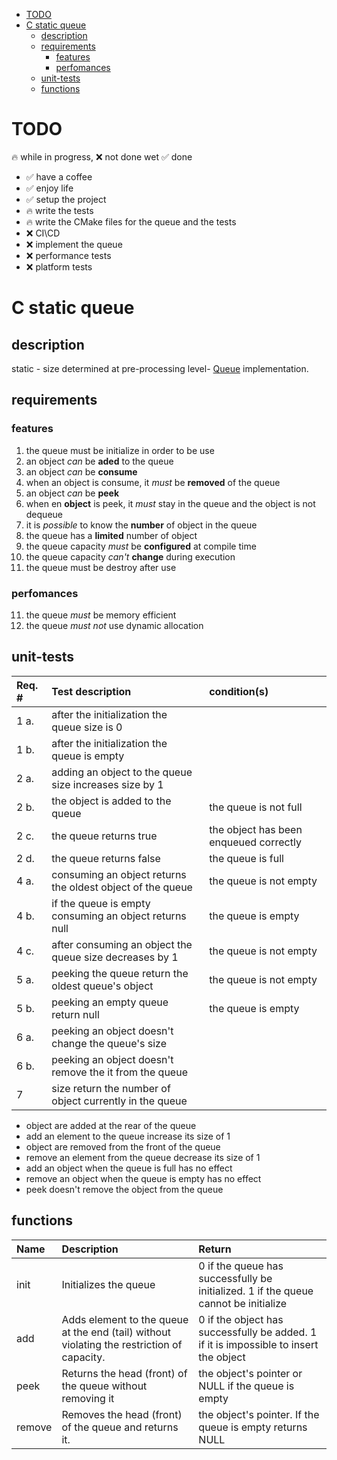 - [TODO](#todo)
- [C static queue](#c-static-queue)
  - [description](#description)
  - [requirements](#requirements)
    - [features](#features)
    - [perfomances](#perfomances)
  - [unit-tests](#unit-tests)
  - [functions](#functions)

# TODO

🔥 while in progress, ❌ not done wet ✅ done

- ✅ have a coffee
- ✅ enjoy life
- ✅  setup the project
- 🔥 write the tests
- 🔥 write the CMake files for the queue and the tests
- ❌ CI\CD
- ❌ implement the queue
- ❌ performance tests
- ❌ platform tests

# C static queue

## description

static - size determined at pre-processing level- [Queue](https://en.wikipedia.org/wiki/Queue_(abstract_data_type)) implementation.

## requirements

### features
1. the queue must be initialize in order to be use
2. an object *can* be **aded** to the queue
3. an object *can* be **consume**
4. when an object is consume, it *must* be **removed** of the queue
5. an object *can* be **peek**
6. when en **object** is peek, it *must* stay in the queue and the object is not dequeue
7.  it is *possible* to know the **number** of object in the queue 
8.  the queue has a **limited** number of object
9.  the queue capacity *must* be **configured** at compile time
10. the queue capacity *can't* **change** during execution
11. the queue must be destroy after use
### perfomances
11. the queue *must* be memory efficient
12. the queue *must not* use dynamic allocation

## unit-tests
| Req. # | Test description | condition(s) |
|:-------|:-----------------|:-------------|
| 1 a. | after the initialization the queue size is 0 |
| 1 b. | after the initialization the queue is empty |
| 2 a. | adding an object to the queue size increases size by 1 |
| 2 b. | the object is added to the queue | the queue is not full
| 2 c. | the queue returns true | the object has been enqueued correctly
| 2 d. | the queue returns false | the queue is full
| 4 a. | consuming an object returns the oldest object of the queue | the queue is not empty |
| 4 b. | if the queue is empty consuming an object returns null | the queue is empty |
| 4 c. | after consuming an object the queue size decreases by 1 | the queue is not empty |
| 5 a. | peeking the queue return the oldest queue's object | the queue is not empty |
| 5 b. | peeking an empty queue return null | the queue is empty |
| 6 a. | peeking an object doesn't change the queue's size |
| 6 b. | peeking an object doesn't remove the it from the queue |
| 7    | size return the number of object currently in the queue |



- object are added at the rear of the queue
- add an element to the queue increase its size of 1
- object are removed from the front of the queue
- remove an element from the queue decrease its size of 1
- add an object when the queue is full has no effect
- remove an object when the queue is empty has no effect
- peek doesn't remove the object from the queue

## functions

| Name | Description | Return |
|:-----|:------------|:-------|
| init | Initializes the queue | 0 if the queue has successfully be initialized. 1 if the queue cannot be initialize|
| add | Adds element to the queue at the end (tail) without violating the restriction of capacity. | 0 if the object has successfully be added. 1 if it is impossible to insert the object
| peek | Returns the head (front) of the queue without removing it | the object's pointer or NULL if the queue is empty |
| remove | Removes the head (front) of the queue and returns it.| the object's pointer. If the queue is empty returns NULL |
